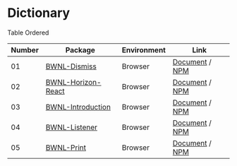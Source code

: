 # Dictionary

Table Ordered

| Number | Package                                                          | Environment | Link                                                                                     |
| ------ | ---------------------------------------------------------------- | ----------- | ---------------------------------------------------------------------------------------- |
| 01     | [BWNL-Dismiss](//github.com/SudoDotDog/BWNL-Dismiss)             | Browser     | [Document](//dismiss.bwnl.io) / [NPM](//www.npmjs.com/package/@bwnl/dismiss)             |
| 02     | [BWNL-Horizon-React](//github.com/SudoDotDog/BWNL-Horizon-React) | Browser     | [Document](//horizon-react.bwnl.io) / [NPM](//www.npmjs.com/package/@bwnl/react-horizon) |
| 03     | [BWNL-Introduction](//github.com/SudoDotDog/BWNL-Introduction)   | Browser     | [Document](//introduction.bwnl.io) / [NPM](//www.npmjs.com/package/@bwnl/introduction)   |
| 04     | [BWNL-Listener](//github.com/SudoDotDog/BWNL-Listener)           | Browser     | [Document](//listener.bwnl.io) / [NPM](//www.npmjs.com/package/@bwnl/listener)           |
| 05     | [BWNL-Print](//github.com/SudoDotDog/BWNL-Print)                 | Browser     | [Document](//print.bwnl.io) / [NPM](//www.npmjs.com/package/@bwnl/print)                 |
